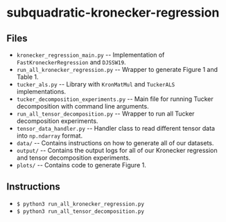 # subquadratic-kronecker-regression

## Files
- `kronecker_regression_main.py` -- Implementation of `FastKroneckerRegression` and `DJSSW19`.
- `run_all_kronecker_regression.py` -- Wrapper to generate Figure 1 and Table 1.
- `tucker_als.py` -- Library with `KronMatMul` and `TuckerALS` implementations.
- `tucker_decomposition_experiments.py` -- Main file for running Tucker decomposition with command line arguments.
- `run_all_tensor_decomposition.py` -- Wrapper to run all Tucker decomposition experiments.
- `tensor_data_handler.py` -- Handler class to read different tensor data into `np.ndarray` format.
- `data/` -- Contains instructions on how to generate all of our datasets.
- `output/` -- Contains the output logs for all of our Kronecker regression and tensor decomposition experiments.
- `plots/` -- Contains code to generate Figure 1.

## Instructions
- `$ python3 run_all_kronecker_regression.py`
- `$ python3 run_all_tensor_decomposition.py`
